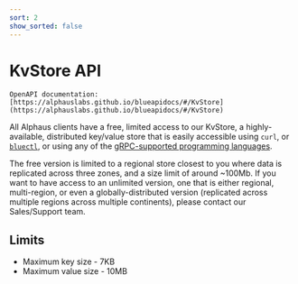 ```yaml
---
sort: 2
show_sorted: false
---
```


# KvStore API

```note
OpenAPI documentation: [https://alphauslabs.github.io/blueapidocs/#/KvStore](https://alphauslabs.github.io/blueapidocs/#/KvStore)
```

All Alphaus clients have a free, limited access to our KvStore, a highly-available, distributed key/value store that is easily accessible using `curl`, or [`bluectl`](https://github.com/alphauslabs/bluectl), or using any of the [gRPC-supported programming languages](https://grpc.io/docs/languages/).

The free version is limited to a regional store closest to you where data is replicated across three zones, and a size limit of around ~100Mb. If you want to have access to an unlimited version, one that is either regional, multi-region, or even a globally-distributed version (replicated across multiple regions across multiple continents), please contact our Sales/Support team.

## Limits

* Maximum key size - 7KB
* Maximum value size - 10MB
